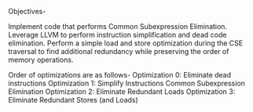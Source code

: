 Objectives-

Implement code that performs Common Subexpression Elimination.
Leverage LLVM to perform instruction simplification and dead code elimination.
Perform a simple load and store optimization during the CSE traversal to find additional redundancy while preserving the order of memory operations.

Order of optimizations are as follows-
Optimization 0: Eliminate dead instructions
Optimization 1: Simplify Instructions
Common Subexpression Elimination
Optimization 2: Eliminate Redundant Loads
Optimization 3: Eliminate Redundant Stores (and Loads)

